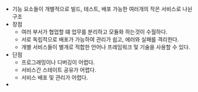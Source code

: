 - 기능 요소들이 개별적으로 빌드, 테스트, 배포 가능한 여러개의 작은 서비스로 나뉜 구조
- 장점
  - 여러 부서가 협업할 떄 업무를 분리하고 모듈화 하는것이 수월하다.
  - 서로 독립적으로 배포가 가능하여 관리가 쉽고, 에러와 실패를 격리한다.
  - 개별 서비스들이 별개로 적합한 언어나 프레임워크 및 기술을 사용할 수 있다.
- 단점
  - 프로그래밍이나 디버깅이 어렵다.
  - 서비스간 스테이트 공유가 어렵다.
  - 서비스 배포 및 관리가 어렵다.
- 